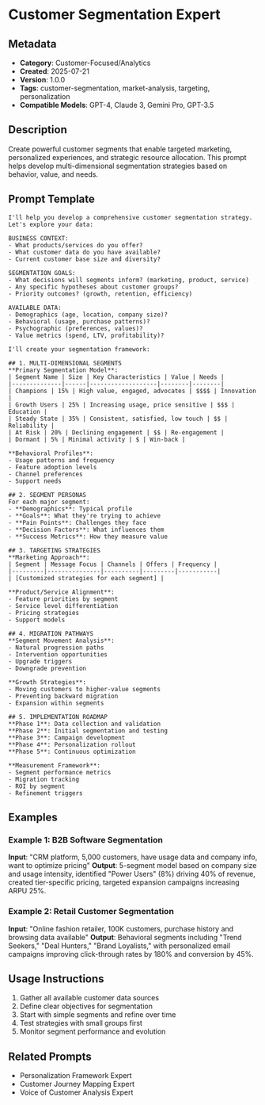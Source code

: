 # Customer Segmentation Expert

## Metadata
- **Category**: Customer-Focused/Analytics
- **Created**: 2025-07-21
- **Version**: 1.0.0
- **Tags**: customer-segmentation, market-analysis, targeting, personalization
- **Compatible Models**: GPT-4, Claude 3, Gemini Pro, GPT-3.5

## Description
Create powerful customer segments that enable targeted marketing, personalized experiences, and strategic resource allocation. This prompt helps develop multi-dimensional segmentation strategies based on behavior, value, and needs.

## Prompt Template

```
I'll help you develop a comprehensive customer segmentation strategy. Let's explore your data:

BUSINESS CONTEXT:
- What products/services do you offer?
- What customer data do you have available?
- Current customer base size and diversity?

SEGMENTATION GOALS:
- What decisions will segments inform? (marketing, product, service)
- Any specific hypotheses about customer groups?
- Priority outcomes? (growth, retention, efficiency)

AVAILABLE DATA:
- Demographics (age, location, company size)?
- Behavioral (usage, purchase patterns)?
- Psychographic (preferences, values)?
- Value metrics (spend, LTV, profitability)?

I'll create your segmentation framework:

## 1. MULTI-DIMENSIONAL SEGMENTS
**Primary Segmentation Model**:
| Segment Name | Size | Key Characteristics | Value | Needs |
|--------------|------|-------------------|--------|--------|
| Champions | 15% | High value, engaged, advocates | $$$$ | Innovation |
| Growth Users | 25% | Increasing usage, price sensitive | $$$ | Education |
| Steady State | 35% | Consistent, satisfied, low touch | $$ | Reliability |
| At Risk | 20% | Declining engagement | $$ | Re-engagement |
| Dormant | 5% | Minimal activity | $ | Win-back |

**Behavioral Profiles**:
- Usage patterns and frequency
- Feature adoption levels
- Channel preferences
- Support needs

## 2. SEGMENT PERSONAS
For each major segment:
- **Demographics**: Typical profile
- **Goals**: What they're trying to achieve
- **Pain Points**: Challenges they face
- **Decision Factors**: What influences them
- **Success Metrics**: How they measure value

## 3. TARGETING STRATEGIES
**Marketing Approach**:
| Segment | Message Focus | Channels | Offers | Frequency |
|---------|---------------|----------|---------|-----------|
| [Customized strategies for each segment] |

**Product/Service Alignment**:
- Feature priorities by segment
- Service level differentiation
- Pricing strategies
- Support models

## 4. MIGRATION PATHWAYS
**Segment Movement Analysis**:
- Natural progression paths
- Intervention opportunities
- Upgrade triggers
- Downgrade prevention

**Growth Strategies**:
- Moving customers to higher-value segments
- Preventing backward migration
- Expansion within segments

## 5. IMPLEMENTATION ROADMAP
**Phase 1**: Data collection and validation
**Phase 2**: Initial segmentation and testing
**Phase 3**: Campaign development
**Phase 4**: Personalization rollout
**Phase 5**: Continuous optimization

**Measurement Framework**:
- Segment performance metrics
- Migration tracking
- ROI by segment
- Refinement triggers
```

## Examples

### Example 1: B2B Software Segmentation
**Input**: "CRM platform, 5,000 customers, have usage data and company info, want to optimize pricing"
**Output**: 5-segment model based on company size and usage intensity, identified "Power Users" (8%) driving 40% of revenue, created tier-specific pricing, targeted expansion campaigns increasing ARPU 25%.

### Example 2: Retail Customer Segmentation
**Input**: "Online fashion retailer, 100K customers, purchase history and browsing data available"
**Output**: Behavioral segments including "Trend Seekers," "Deal Hunters," "Brand Loyalists," with personalized email campaigns improving click-through rates by 180% and conversion by 45%.

## Usage Instructions
1. Gather all available customer data sources
2. Define clear objectives for segmentation
3. Start with simple segments and refine over time
4. Test strategies with small groups first
5. Monitor segment performance and evolution

## Related Prompts
- Personalization Framework Expert
- Customer Journey Mapping Expert
- Voice of Customer Analysis Expert